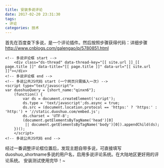 ```yaml
---
title: 安装多说评论
date: 2017-02-20 23:31:30
tags:
- 评论
categories: 技术
---
```

首先在百度查下多说，是一个评论插件。然后按照步骤获得代码：详细步骤 http://www.cnblogs.com/galengao/p/5780851.html
```
<!-- 多说评论框 start -->
	<div class="ds-thread" data-thread-key="[[ site.url ]]_[[ page.title ]]" data-title="[[ page.title ]]" data-url="[[ site.url ]]"></div>
<!-- 多说评论框 end -->
<!-- 多说公共JS代码 start (一个网页只需插入一次) -->
<script type="text/javascript">
var duoshuoQuery = {short_name:"qinxn6"};
	(function() {
		var ds = document.createElement('script');
		ds.type = 'text/javascript';ds.async = true;
		ds.src = (document.location.protocol == 'https:' ? 'https:' : 'http:') + '//static.duoshuo.com/embed.js';
		ds.charset = 'UTF-8';
		(document.getElementsByTagName('head')[0] 
		 || document.getElementsByTagName('body')[0]).appendChild(ds);
	})();
	</script>
<!-- 多说公共JS代码 end -->
```
经过一番调整评论框位置后，发现主题自带多说，可直接填写duoshuo_shortname多说的用户名，启用多说评论系统。在大陆地区更好用的评论系统。
安装测试使用完毕！~
